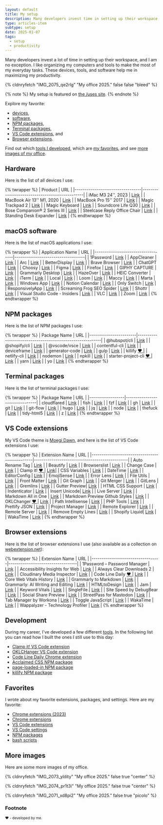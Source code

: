 ```yaml
---
layout: default
title: My setup
description: Many developers invest time in setting up their workspace, and I am no exception. These devices, tools, and software help me in maximizing my productivity.
type: articles-item
subtype: setup
date: 2025-01-07
tags:
  - setup
  - productivity
---
```


Many developers invest a lot of time in setting up their workspace, and I am no exception.
I like organizing my computers and tools to make the most of my everyday tasks.
These devices, tools, and software help me in maximizing my productivity.

{% cldnryfetch "IMG_2075_qe2rlg" "My office 2025." false false "bleed" %}

{% note %}
My setup is featured on [the /uses site](https://uses.tech/).
{% endnote %}

Explore my favorite:

- [devices](#hardware),
- [software](#macos-software),
- [NPM packages](#npm-packages),
- [Terminal packages](#terminal-packages),
- [VS Code extensions](#vs-code-extensions), and
- [Browser extensions](#browser-extensions).

Find out which [tools I developed](#development), which are [my favorites](#favorites), and see [more images of my office](#more-images).

## Hardware

Here is the list of all devices I use:

{% twrapper %}
| Product                          | URL                                        |
|----------------------------------|------------------------------------------------|
| iMac M3 24'', 2023               | [Link](https://support.apple.com/en-us/117734) |
| MacBook Air 13'' M1, 2020        | [Link](https://support.apple.com/en-us/111883) |
| MacBook Pro 15'' 2017            | [Link](https://support.apple.com/en-us/111947) |
| Magic Trackpad 2                 | [Link](https://www.apple.com/shop/product/MXK93AM/A/magic-trackpad-usb%E2%80%91c-white-multi-touch-surface) |
| Magic Keyboard                   | [Link](https://www.apple.com/shop/product/MXCK3LL/A/magic-keyboard-with-touch-id-for-mac-models-with-apple-silicon-usb-c-us-english) |
| Soundcore Life Q30               | [Link](https://www.soundcore.com/products/A3028011?variant=37652049756350) |
| Bose Companion® 2 Series III     | [Link](https://www.bose.com/en_us/products/speakers/computer_speakers/companion-2-series-iii-multimedia-speaker-system.html) |
| Steelcase Reply Office Chair     | [Link](https://www.steelcase.com/products/office-chairs/reply/) |
| Standing Desk Expander           | [Link](https://webshop.schachermayer.com/cat/hr-HR/product/podizno-postolje-stola-expander-elektricno-podesavanje-vis-680-1180mm-ral9006/103327003) |
{% endtwrapper %}

## macOS software

Here is the list of macOS applications I use:

{% twrapper %}
| Application Name                   | URL                               |
|------------------------------------|------------------------------------|
| 1Password                          | [Link](https://1password.com/downloads/mac/) |
| AppCleaner                         | [Link](https://freemacsoft.net/appcleaner/) |
| Arc                                | [Link](https://arc.net/) |
| BetterDisplay                      | [Link](https://github.com/waydabber/BetterDisplay) |
| Brave Browser                      | [Link](https://brave.com/download/) |
| ChatGPT                            | [Link](https://chat.openai.com/) |
| Choosy                             | [Link](https://www.choosyosx.com/) |
| Figma                              | [Link](https://www.figma.com/downloads/) |
| Firefox                            | [Link](https://www.mozilla.org/en-US/firefox/new/) |
| GIPHY CAPTURE                      | [Link](https://giphy.com/apps/giphycapture) |
| Grammarly Desktop                  | [Link](https://www.grammarly.com/native/mac) |
| HazeOver                           | [Link](https://hazeover.com/) |
| HEIC Converter                     | [Link](https://apps.apple.com/us/app/heic-converter-to-jpg-png/id1294126402) |
| iTerm                              | [Link](https://iterm2.com/) |
| Local                              | [Link](https://localwp.com/) |
| Loom                               | [Link](https://www.loom.com/download) |
| Maccy                              | [Link](https://maccy.app/) |
| Marta                              | [Link](https://marta.sh/) |
| Windows App                        | [Link](https://apps.apple.com/us/app/windows-app/id1295203466?mt=12) |
| Notion Calendar                    | [Link](https://www.notion.so/) |
| Only Switch                        | [Link](https://github.com/jacklandrin/OnlySwitch) |
| ResponsivelyApp                    | [Link](https://responsively.app/) |
| Screaming Frog SEO Spider          | [Link](https://www.screamingfrog.co.uk/seo-spider/) |
| Shottr                             | [Link](https://shottr.cc/) |
| Visual Studio Code - Insiders      | [Link](https://code.visualstudio.com/insiders/) |
| VLC                                | [Link](https://www.videolan.org/vlc/download-macosx.html) |
| Zoom                               | [Link](https://zoom.us/download) |
{% endtwrapper %}

## NPM packages

Here is the list of NPM packages I use:

{% twrapper %}
| Package Name           | URL                                                   |
|------------------------|-----------------------------------------------------------|
| @hubspot/cli           | [Link](https://www.npmjs.com/package/@hubspot/cli) |
| @shopify/cli           | [Link](https://www.npmjs.com/package/@shopify/cli) |
| @vscode/vsce           | [Link](https://www.npmjs.com/package/@vscode/vsce) |
| contentful-cli         | [Link](https://www.npmjs.com/package/contentful-cli) |
| deviceframe            | [Link](https://www.npmjs.com/package/deviceframe) |
| generator-code         | [Link](https://www.npmjs.com/package/generator-code) |
| gulp                   | [Link](https://www.npmjs.com/package/gulp) |
| killify [♥️ ](#footnote) |
| netlify-cli            | [Link](https://www.npmjs.com/package/netlify-cli) |
| nodemon                | [Link](https://www.npmjs.com/package/nodemon) |
| npkill                 | [Link](https://www.npmjs.com/package/npkill) |
| starter-project-cli [♥️ ](#footnote) | [Link](https://www.npmjs.com/package/starter-project-cli) |
| yarn                   | [Link](https://www.npmjs.com/package/yarn) |
| yo                     | [Link](https://www.npmjs.com/package/yo) |
{% endtwrapper %}

## Terminal packages

Here is the list of terminal packages I use:

{% twrapper %}
| Package Name     | URL                            |
|------------------|--------------------------------|
| cloudflared      | [Link](https://developers.cloudflare.com/cloudflare-one/connections/connect-networks/get-started/create-local-tunnel/) |
| fish             | [Link](https://fishshell.com/) |
| fzf              | [Link](https://github.com/junegunn/fzf) |
| gh               | [Link](https://cli.github.com/) |
| git              | [Link](https://git-scm.com/) |
| git-flow         | [Link](https://github.com/nvie/gitflow) |
| hugo             | [Link](https://gohugo.io/getting-started/installing/) |
| jq               | [Link](https://stedolan.github.io/jq/) |
| node             | [Link](https://nodejs.org/) |
| thefuck          | [Link](https://github.com/nvbn/thefuck) |
| tidy-html5       | [Link](https://www.html-tidy.org/) |
| z                | [Link](https://github.com/rupa/z) |
{% endtwrapper %}

## VS Code extensions

My VS Code theme is [Moegi Dawn](https://marketplace.visualstudio.com/items?itemName=ddiu8081.moegi-theme), and here is the list of VS Code extensions I use:

{% twrapper %}
| Extension Name                                 | URL                                           |
|------------------------------------------------|------------------------------------------------|
| Auto Rename Tag                                | [Link](https://marketplace.visualstudio.com/items?itemName=formulahendry.auto-rename-tag)                     |
| Beautify      | [Link](https://marketplace.visualstudio.com/items?itemName=hookyqr.beautify) |
| Browserslist  | [Link](https://marketplace.visualstudio.com/items?itemName=webben.browserslist) |
| Change Case   | [Link](https://marketplace.visualstudio.com/items?itemName=wmaurer.change-case) |
| Clamp it! [♥️ ](#footnote)  | [Link](https://marketplace.visualstudio.com/items?itemName=starbist.clamp-it)|
| CSS Variables | [Link](https://marketplace.visualstudio.com/items?itemName=vunguyentuan.vscode-css-variables)                 |
| DateTime      | [Link](https://marketplace.visualstudio.com/items?itemName=rid9.datetime)    |
| EditorConfig  | [Link](https://marketplace.visualstudio.com/items?itemName=editorconfig.editorconfig) |
| EmojiSense    | [Link](https://marketplace.visualstudio.com/items?itemName=bierner.emojisense) |
| Error Lens    | [Link](https://marketplace.visualstudio.com/items?itemName=usernamehw.errorlens) |
| File Utils    | [Link](https://marketplace.visualstudio.com/items?itemName=sleistner.vscode-fileutils) |
| Front Matter  | [Link](https://marketplace.visualstudio.com/items?itemName=eliostruyf.vscode-front-matter)                    |
| Git Graph     | [Link](https://marketplace.visualstudio.com/items?itemName=mhutchie.git-graph) |
| Git Merger    | [Link](https://marketplace.visualstudio.com/items?itemName=shaharkazaz.git-merger) |
| GitLens       | [Link](https://marketplace.visualstudio.com/items?itemName=eamodio.gitlens)  |
| Gremlins      | [Link](https://marketplace.visualstudio.com/items?itemName=nhoizey.gremlins) |
| Gutter Preview| [Link](https://marketplace.visualstudio.com/items?itemName=kisstkondoros.vscode-gutter-preview)               |
| HTML CSS Support                               | [Link](https://marketplace.visualstudio.com/items?itemName=ecmel.vscode-html-css) |
| Indenticator  | [Link](https://marketplace.visualstudio.com/items?itemName=sirtori.indenticator) |
| Insert Unicode| [Link](https://marketplace.visualstudio.com/items?itemName=brunnerh.insert-unicode) |
| Live Server   | [Link](https://marketplace.visualstudio.com/items?itemName=ritwickdey.liveserver) |
| Markdown All in One                            | [Link](https://marketplace.visualstudio.com/items?itemName=yzhang.markdown-all-in-one) |
| Markdown Preview Github Styles                | [Link](https://marketplace.visualstudio.com/items?itemName=bierner.markdown-preview-github-styles)            |
| OKLChanger [♥️ ](#footnote) | [Link](https://marketplace.visualstudio.com/items?itemName=starbist.oklchanger) |
| Path Intellisense                              | [Link](https://marketplace.visualstudio.com/items?itemName=christian-kohler.path-intellisense)                |
| PHP Tools     | [Link](https://marketplace.visualstudio.com/items?itemName=devsense.phptools-vscode) |
| Prettify JSON | [Link](https://marketplace.visualstudio.com/items?itemName=mohsen1.prettify-json) |
| Project Manager                                | [Link](https://marketplace.visualstudio.com/items?itemName=alefragnani.project-manager) |
| Remote Explorer                                | [Link](https://marketplace.visualstudio.com/items?itemName=ms-vscode.remote-explorer) |
| Remote Server | [Link](https://marketplace.visualstudio.com/items?itemName=ms-vscode.remote-server) |
| Remove Empty Lines                             | [Link](https://marketplace.visualstudio.com/items?itemName=usernamehw.remove-empty-lines)                     |
| Shopify Liquid| [Link](https://marketplace.visualstudio.com/items?itemName=sissel.shopify-liquid) |
| WakaTime      | [Link](https://marketplace.visualstudio.com/items?itemName=wakatime.vscode-wakatime) |
{% endtwrapper %}

## Browser extensions

Here is the list of browser extensions I use (also available as a collection on [webextension.net](https://webextension.net/shared/collections/BnWQdNf8cvolzRGyDrSRosqL2ED1GPwX)):

{% twrapper %}
| Extension Name                    | URL                           |
|-----------------------------------|-----------------------------------|
| 1Password – Password Manager      | [Link](https://chromewebstore.google.com/detail/1password-%E2%80%93-password-mana/aeblfdkhhhdcdjpifhhbdiojplfjncoa) |
| Accessibility Insights for Web    | [Link](https://chromewebstore.google.com/detail/accessibility-insights-fo/pbjjkligggfmakdaogkfomddhfmpjeni) |
| Always Clear Downloads 2          | [Link](https://chromewebstore.google.com/detail/always-clear-downloads-2/jcajchndfkmnaefkhoaoiagemplbfffn) |
| Cloudinary Media Inspector        | [Link](https://chromewebstore.google.com/detail/cloudinary-media-inspecto/ehnkhkglbafecknplfmjklnnjimokpkg) |
| Code Line Daily [♥️ ](#footnote)                | [Link](https://chromewebstore.google.com/detail/code-line-daily/jfgojeolhopchbgfdgodicnaimmkbpbg) |
| Core Web Vitals History           | [Link](https://chromewebstore.google.com/detail/core-web-vitals-history/linoinhlmlapanldhngmmpiaaiofabea) |
| Grammarly to Markdown             | [Link](https://chromewebstore.google.com/detail/grammarly-to-markdown/bjodbpcjeogaihbekannledankhcjbgo) |
| Grammarly: AI Writing and Editing | [Link](https://chromewebstore.google.com/detail/grammarly-ai-writing-and/kbfnbcaeplbcioakkpcpgfkobkghlhen) |
| HTMLtoDesign                      | [Link](https://chromewebstore.google.com/detail/htmltodesign/ldnheaepmnmbjjjahokphckbpgciiaed) |
| Jam                               | [Link](https://chromewebstore.google.com/detail/jam/iohjgamcilhbgmhbnllfolmkmmekfmci) |
| Keyword Vitals                    | [Link](https://chromewebstore.google.com/detail/keyword-vitals/jkmbgmcdmfpdcfninbmgabkbhhlnabbh) |
| SingleFile                        | [Link](https://chromewebstore.google.com/detail/singlefile/mpiodijhokgodhhofbcjdecpffjipkle) |
| Site Speed by DebugBear           | [Link](https://chromewebstore.google.com/detail/site-speed-by-debugbear/peomeonecjebolgekpnddgpgdigmpblc) |
| Social Share Preview              | [Link](https://chromewebstore.google.com/detail/social-share-preview/ggnikicjfklimmffbkhknndafpdlabib) |
| StreetPass for Mastodon           | [Link](https://chromewebstore.google.com/detail/streetpass-for-mastodon/fphjfedjhinpnjblomfebcjjpdpakhhn) |
| Tab Manager by Workona            | [Link](https://workona.com/signup/?referral=f7d57c59-a19b-4133-9739-5e5249ec7542) |
| Toggle JavaScript                 | [Link](https://chromewebstore.google.com/detail/toggle-javascript/cidlcjdalomndpeagkjpnefhljffbnlo) |
| WakaTime                          | [Link](https://chromewebstore.google.com/detail/wakatime/jnbbnacmeggbgdjgaoojpmhdlkkpblgi) |
| Wappalyzer - Technology Profiler  | [Link](https://chromewebstore.google.com/detail/wappalyzer-technology-pro/gppongmhjkpfnbhagpmjfkannfbllamg) |
{% endtwrapper %}

## Development

During my career, I've developed a few different [tools](/tags/tools/). In the following list you can read how I built the ones I still use to this day:

- [Clamp it! VS Code extension](/articles/clamp-it/)
- [OKLCHanger VS Code extension](/articles/oklchanger/)
- [Code Line Daily Chrome extension](/articles/the-first-year-of-my-side-project-code-line-daily/)
- [Acclaimed CSS NPM package](/articles/extracting-and-using-critical-css-on-my-eleventy-site/)
- [page-loaded-in NPM package](/articles/how-to-measure-page-loading-time-with-performance-api/)
- [killify NPM package](/articles/my-favorite-npm-packages/#killify)

## Favorites

I wrote about my favorite extensions, packages, and settings. Here are my favorite:

- [Chrome extensions (2023)](/articles/my-favorite-chrome-extensions-for-web-development-mostly-2023/)
- [Chrome extensions](/articles/my-favorite-chrome-extensions-for-web-development-mostly/)
- [VS Code extensions](/articles/my-favorite-vs-code-extensions-2023/)
- [VS Code settings](/articles/my-favorite-vs-code-settings/)
- [NPM packages](/articles/my-favorite-npm-packages/)
- [bash scripts](/articles/my-favorite-bash-shortcuts/)

## More images

Here are some more images of my office.

{% cldnryfetch "IMG_2073_yldity" "My office 2025." false true "center" %}

{% cldnryfetch "IMG_2074_pr1t3i" "My office 2025." false true "center" %}

{% cldnryfetch "IMG_2071_xd8pi2" "My office 2025." false true "picolo" %}

### Footnote

<small>♥️  - developed by me.</small>
